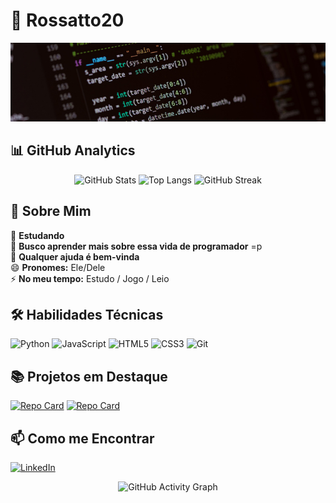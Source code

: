 # 🚀 Rossatto20 

<div align="center">
  
![GitHub Header](https://github.com/Rossatto20/Rossatto20/blob/main/github-header-image.png?raw=true)

</div>

## 📊 GitHub Analytics

<div align="center">
  
![GitHub Stats](https://github-readme-stats.vercel.app/api?username=Rossatto20&theme=transparent&bg_color=000&border_color=30A3DC&show_icons=true&icon_color=30A3DC&title_color=E94D5F&text_color=FFF&hide=prs,issues&include_all_commits=true)
![Top Langs](https://github-readme-stats-git-masterrstaa-rickstaa.vercel.app/api/top-langs/?username=Rossatto20&layout=compact&bg_color=000&border_color=30A3DC&title_color=E94D5F&text_color=FFF&exclude_repo=github-readme-stats)
![GitHub Streak](https://streak-stats.demolab.com?user=Rossatto20&theme=dark&background=000000&border=30A3DC&stroke=30A3DC&ring=E94D5F&fire=E94D5F&currStreakNum=FFFFFF&sideNums=FFFFFF&currStreakLabel=30A3DC&sideLabels=30A3DC&dates=FFFFFF)

</div>

## 🌟 Sobre Mim

🔭 **Estudando**  
🌱 **Busco aprender mais sobre essa vida de programador** =p  
🤔 **Qualquer ajuda é bem-vinda**  
😄 **Pronomes:** Ele/Dele  
⚡ **No meu tempo:** Estudo / Jogo / Leio  

## 🛠️ Habilidades Técnicas

![Python](https://img.shields.io/badge/Python-3776AB?style=for-the-badge&logo=python&logoColor=white)
![JavaScript](https://img.shields.io/badge/JavaScript-F7DF1E?style=for-the-badge&logo=javascript&logoColor=black)
![HTML5](https://img.shields.io/badge/HTML5-E34F26?style=for-the-badge&logo=html5&logoColor=white)
![CSS3](https://img.shields.io/badge/CSS3-1572B6?style=for-the-badge&logo=css3&logoColor=white)
![Git](https://img.shields.io/badge/Git-F05032?style=for-the-badge&logo=git&logoColor=white)

## 📚 Projetos em Destaque

[![Repo Card](https://github-readme-stats.vercel.app/api/pin/?username=Rossatto20&repo=SEU_REPO_1&bg_color=000&border_color=30A3DC&title_color=E94D5F&text_color=FFF)](https://github.com/Rossatto20/SEU_REPO_1)
[![Repo Card](https://github-readme-stats.vercel.app/api/pin/?username=Rossatto20&repo=SEU_REPO_2&bg_color=000&border_color=30A3DC&title_color=E94D5F&text_color=FFF)](https://github.com/Rossatto20/SEU_REPO_2)

## 📫 Como me Encontrar

[![LinkedIn](https://img.shields.io/badge/LinkedIn-0077B5?style=for-the-badge&logo=linkedin&logoColor=white)](https://www.linkedin.com/in/enzo-rossatto-516a5036b?utm_source=share&utm_campaign=share_via&utm_content=profile&utm_medium=ios_app)

<div align="center">
  
![GitHub Activity Graph](https://github-readme-activity-graph.vercel.app/graph?username=Rossatto20&bg_color=000000&color=FFFFFF&line=30A3DC&point=E94D5F&area=true&hide_border=true)

</div>

